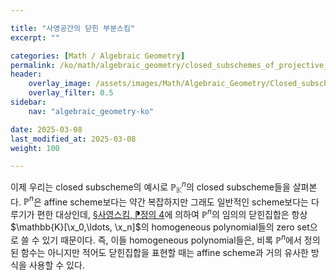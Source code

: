```yaml
---

title: "사영공간의 닫힌 부분스킴"
excerpt: ""

categories: [Math / Algebraic Geometry]
permalink: /ko/math/algebraic_geometry/closed_subschemes_of_projective_spaces
header:
    overlay_image: /assets/images/Math/Algebraic_Geometry/Closed_subschemes_of_projective_spaces.png
    overlay_filter: 0.5
sidebar: 
    nav: "algebraic_geometry-ko"

date: 2025-03-08
last_modified_at: 2025-03-08
weight: 100

---
```


이제 우리는 closed subscheme의 예시로 $\mathbb{P}_\mathbb{K}^n$의 closed subscheme들을 살펴본다. $\mathbb{P}^n$은 affine scheme보다는 약간 복잡하지만 그래도 일반적인 scheme보다는 다루기가 편한 대상인데, [§사영스킴, ⁋정의 4](/ko/math/algebraic_geometry/projective_schemes)에 의하여 $\mathbb{P}^n$의 임의의 닫힌집합은 항상 $\mathbb{K}[\x_0,\ldots, \x_n]$의 homogeneous polynomial들의 zero set으로 쓸 수 있기 때문이다. 즉, 이들 homogeneous polynomial들은, 비록 $\mathbb{P}^n$에서 정의된 함수는 아니지만 적어도 닫힌집합을 표현할 때는 affine scheme과 거의 유사한 방식을 사용할 수 있다. 